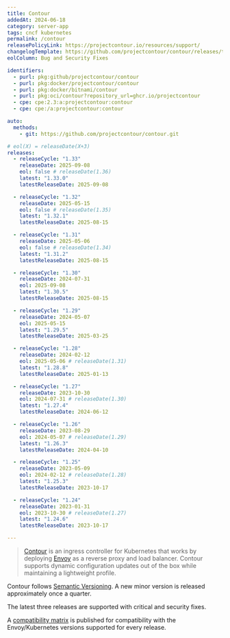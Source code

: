 ```yaml
---
title: Contour
addedAt: 2024-06-18
category: server-app
tags: cncf kubernetes
permalink: /contour
releasePolicyLink: https://projectcontour.io/resources/support/
changelogTemplate: https://github.com/projectcontour/contour/releases/tag/v__LATEST__
eolColumn: Bug and Security Fixes

identifiers:
  - purl: pkg:github/projectcontour/contour
  - purl: pkg:docker/projectcontour/contour
  - purl: pkg:docker/bitnami/contour
  - purl: pkg:oci/contour?repository_url=ghcr.io/projectcontour
  - cpe: cpe:2.3:a:projectcontour:contour
  - cpe: cpe:/a:projectcontour:contour

auto:
  methods:
    - git: https://github.com/projectcontour/contour.git

# eol(X) = releaseDate(X+3)
releases:
  - releaseCycle: "1.33"
    releaseDate: 2025-09-08
    eol: false # releaseDate(1.36)
    latest: "1.33.0"
    latestReleaseDate: 2025-09-08

  - releaseCycle: "1.32"
    releaseDate: 2025-05-15
    eol: false # releaseDate(1.35)
    latest: "1.32.1"
    latestReleaseDate: 2025-08-15

  - releaseCycle: "1.31"
    releaseDate: 2025-05-06
    eol: false # releaseDate(1.34)
    latest: "1.31.2"
    latestReleaseDate: 2025-08-15

  - releaseCycle: "1.30"
    releaseDate: 2024-07-31
    eol: 2025-09-08
    latest: "1.30.5"
    latestReleaseDate: 2025-08-15

  - releaseCycle: "1.29"
    releaseDate: 2024-05-07
    eol: 2025-05-15
    latest: "1.29.5"
    latestReleaseDate: 2025-03-25

  - releaseCycle: "1.28"
    releaseDate: 2024-02-12
    eol: 2025-05-06 # releaseDate(1.31)
    latest: "1.28.8"
    latestReleaseDate: 2025-01-13

  - releaseCycle: "1.27"
    releaseDate: 2023-10-30
    eol: 2024-07-31 # releaseDate(1.30)
    latest: "1.27.4"
    latestReleaseDate: 2024-06-12

  - releaseCycle: "1.26"
    releaseDate: 2023-08-29
    eol: 2024-05-07 # releaseDate(1.29)
    latest: "1.26.3"
    latestReleaseDate: 2024-04-10

  - releaseCycle: "1.25"
    releaseDate: 2023-05-09
    eol: 2024-02-12 # releaseDate(1.28)
    latest: "1.25.3"
    latestReleaseDate: 2023-10-17

  - releaseCycle: "1.24"
    releaseDate: 2023-01-31
    eol: 2023-10-30 # releaseDate(1.27)
    latest: "1.24.6"
    latestReleaseDate: 2023-10-17

---
```


> [Contour](https://projectcontour.io/) is an ingress controller for Kubernetes
> that works by deploying [Envoy](https://www.envoyproxy.io/) as a reverse proxy and load balancer.
> Contour supports dynamic configuration updates out of the box while maintaining a lightweight profile.

Contour follows [Semantic Versioning](https://semver.org/).
A new minor version is released approximately once a quarter.

The latest three releases are supported with critical and security fixes.

A [compatibility matrix](https://projectcontour.io/resources/compatibility-matrix/) is published
for compatibility with the Envoy/Kubernetes versions supported for every release.
